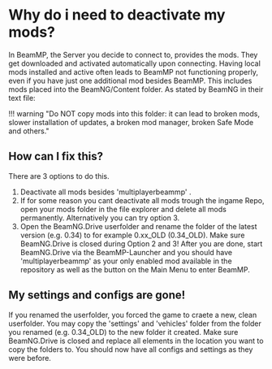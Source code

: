 # Why do i need to deactivate my mods?

In BeamMP, the Server you decide to connect to, provides the mods.
They get downloaded and activated automatically upon connecting.
Having local mods installed and active often leads to BeamMP not functioning properly, even if you have just one additional mod besides BeamMP.
This includes mods placed into the BeamNG/Content folder. As stated by BeamNG in their text file:

!!! warning "Do NOT copy mods into this folder: it can lead to broken mods, slower installation of updates, a broken mod manager, broken Safe Mode and others."

## How can I fix this?

There are 3 options to do this.
1. Deactivate all mods besides 'multiplayerbeammp' .
2. If for some reason you cant deactivate all mods trough the ingame Repo, open your mods folder in the file explorer and delete all mods permanently. Alternatively you can try option 3.
3. Open the BeamNG.Drive userfolder and rename the folder of the latest version (e.g. 0.34) to for example 0.xx_OLD (0.34_OLD).
Make sure BeamNG.Drive is closed during Option 2 and 3!
After you are done, start BeamNG.Drive via the BeamMP-Launcher and you should have 'multiplayerbeammp' as your only enabled mod available in the repository as well as the button on the Main Menu to enter BeamMP.

## My settings and configs are gone!

If you renamed the userfolder, you forced the game to craete a new, clean userfolder. You may copy the 'settings' and 'vehicles' folder from the folder you renamed (e.g. 0.34_OLD) to the new folder it created.
Make sure BeamNG.Drive is closed and replace all elements in the location you want to copy the folders to. You should now have all configs and settings as they were before.
